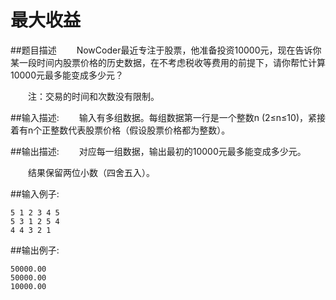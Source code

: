 # 最大收益

##题目描述
　　NowCoder最近专注于股票，他准备投资10000元，现在告诉你某一段时间内股票价格的历史数据，在不考虑税收等费用的前提下，请你帮忙计算10000元最多能变成多少元？

　　注：交易的时间和次数没有限制。

##输入描述:
　　输入有多组数据。每组数据第一行是一个整数n (2≤n≤10)，紧接着有n个正整数代表股票价格（假设股票价格都为整数）。


##输出描述:
　　对应每一组数据，输出最初的10000元最多能变成多少元。

　　结果保留两位小数（四舍五入）。

##输入例子:
```
5 1 2 3 4 5
5 3 1 2 5 4
4 4 3 2 1
```

##输出例子:
```
50000.00
50000.00
10000.00
```
